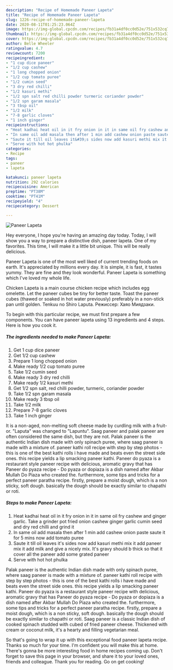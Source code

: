 ```yaml
---
description: "Recipe of Homemade Paneer Lapeta"
title: "Recipe of Homemade Paneer Lapeta"
slug: 1226-recipe-of-homemade-paneer-lapeta
date: 2020-08-11T01:25:23.064Z
image: https://img-global.cpcdn.com/recipes/fb31a4df0cc0d52e/751x532cq70/paneer-lapeta-recipe-main-photo.jpg
thumbnail: https://img-global.cpcdn.com/recipes/fb31a4df0cc0d52e/751x532cq70/paneer-lapeta-recipe-main-photo.jpg
cover: https://img-global.cpcdn.com/recipes/fb31a4df0cc0d52e/751x532cq70/paneer-lapeta-recipe-main-photo.jpg
author: Belle Wheeler
ratingvalue: 4.7
reviewcount: 7200
recipeingredient:
- "1 cup dice paneer"
- "1/2 cup cashew"
- "1 long chopped onion"
- "1/2 cup tomato puree"
- "1/2 cumin seed"
- "3 dry red chilli"
- "1/2 kasuri methi"
- "1/2 spn salt red chilli powder turmeric coriander powder"
- "1/2 spn garam masala"
- "3 tbsp oil"
- "1/2 milk"
- "7-8 garlic cloves"
- "1 inch ginger"
recipeinstructions:
- "Heat kadhai heat oil in it fry onion in it in same oil fry cashew and ginger garlic. Take a grinder pot fried onion cashew ginger garlic cumin seed and dry red chilli and grind it"
- "In same oil add masala then after 1 min add cashew onion paste saute it for 5 mins now add tomato puree"
- "Saute it till oil leaves it&#39;s sides now add kasuri methi mix it add paneer mix it add milk and give a nicely mix. It&#39;s gravy should b thick so that it cover all the paneer add some grated paneer"
- "Serve with hot hot phulka"
categories:
- Recipe
tags:
- paneer
- lapeta

katakunci: paneer lapeta 
nutrition: 292 calories
recipecuisine: American
preptime: "PT38M"
cooktime: "PT41M"
recipeyield: "4"
recipecategory: Dessert

---
```



![Paneer Lapeta](https://img-global.cpcdn.com/recipes/fb31a4df0cc0d52e/751x532cq70/paneer-lapeta-recipe-main-photo.jpg)

Hey everyone, I hope you're having an amazing day today. Today, I will show you a way to prepare a distinctive dish, paneer lapeta. One of my favorites. This time, I will make it a little bit unique. This will be really delicious.

Paneer Lapeta is one of the most well liked of current trending foods on earth. It's appreciated by millions every day. It is simple, it is fast, it tastes yummy. They are fine and they look wonderful. Paneer Lapeta is something which I've loved my whole life.

Chicken Lapeta is a main course chicken recipe which includes egg omelette. Let the paneer cubes be tiny for better taste. Toast the paneer cubes (thawed or soaked in hot water previously) preferably in a non-stick pan until golden. Tenkuu no Shiro Laputa. Режиссер: Хаяо Миядзаки.


To begin with this particular recipe, we must first prepare a few components. You can have paneer lapeta using 13 ingredients and 4 steps. Here is how you cook it.

<!--inarticleads1-->

##### The ingredients needed to make Paneer Lapeta:

1. Get 1 cup dice paneer
1. Get 1/2 cup cashew
1. Prepare 1 long chopped onion
1. Make ready 1/2 cup tomato puree
1. Take 1/2 cumin seed
1. Make ready 3 dry red chilli
1. Make ready 1/2 kasuri methi
1. Get 1/2 spn salt, red chilli powder, turmeric, coriander powder
1. Take 1/2 spn garam masala
1. Make ready 3 tbsp oil
1. Take 1/2 milk
1. Prepare 7-8 garlic cloves
1. Take 1 inch ginger


It is a non-aged, non-melting soft cheese made by curdling milk with a fruit- or. &#34;Laputa&#34; was changed to &#34;Lapuntu&#34;. Saag paneer and palak paneer are often considered the same dish, but they are not. Palak paneer is the authentic Indian dish made with only spinach puree, where saag paneer is made with a mixture of. paneer kathi roll recipe with step by step photos - this is one of the best kathi rolls i have made and beats even the street side ones. this recipe yields a lip smacking paneer kathi. Paneer do pyaza is a restaurant style paneer recipe with delicious, aromatic gravy that has Paneer do pyaza recipe - Do pyaza or dopiaza is a dish named after Akbar Mullah Do Piaza who created the. furthermore, some tips and tricks for a perfect paneer paratha recipe. firstly, prepare a moist dough, which is a non sticky, soft dough. basically the dough should be exactly similar to chapathi or roti. 

<!--inarticleads2-->

##### Steps to make Paneer Lapeta:

1. Heat kadhai heat oil in it fry onion in it in same oil fry cashew and ginger garlic. Take a grinder pot fried onion cashew ginger garlic cumin seed and dry red chilli and grind it
1. In same oil add masala then after 1 min add cashew onion paste saute it for 5 mins now add tomato puree
1. Saute it till oil leaves it&#39;s sides now add kasuri methi mix it add paneer mix it add milk and give a nicely mix. It&#39;s gravy should b thick so that it cover all the paneer add some grated paneer
1. Serve with hot hot phulka


Palak paneer is the authentic Indian dish made with only spinach puree, where saag paneer is made with a mixture of. paneer kathi roll recipe with step by step photos - this is one of the best kathi rolls i have made and beats even the street side ones. this recipe yields a lip smacking paneer kathi. Paneer do pyaza is a restaurant style paneer recipe with delicious, aromatic gravy that has Paneer do pyaza recipe - Do pyaza or dopiaza is a dish named after Akbar Mullah Do Piaza who created the. furthermore, some tips and tricks for a perfect paneer paratha recipe. firstly, prepare a moist dough, which is a non sticky, soft dough. basically the dough should be exactly similar to chapathi or roti. Saag paneer is a classic Indian dish of cooked spinach studded with cubed of fried paneer cheese. Thickened with cream or coconut milk, it&#39;s a hearty and filling vegetarian meal. 

So that's going to wrap it up with this exceptional food paneer lapeta recipe. Thanks so much for your time. I'm confident you will make this at home. There's gonna be more interesting food in home recipes coming up. Don't forget to save this page in your browser, and share it to your loved ones, friends and colleague. Thank you for reading. Go on get cooking!
